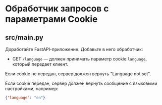 # Обработчик запросов с параметрами Cookie

## src/main.py

Доработайте FastAPI-приложение. Добавьте в него обработчик:

- GET `/language` — должен принимать параметр cookie `language`, который передает клиент.

Если cookie не передан, сервер должен вернуть "Language not set".

Если cookie передан, сервер должен вернуть сообщение с языковыми настройками, например:

```json
{"language": "en"}
```
